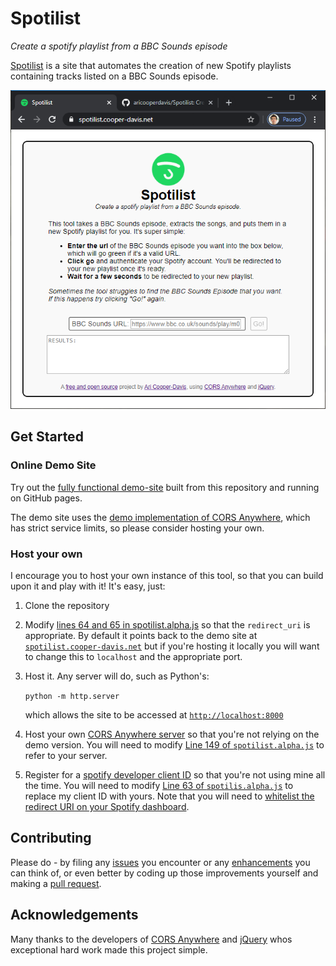# Spotilist
*Create a spotify playlist from a BBC Sounds episode*

[Spotilist](https://aricooperdavis.github.io/Spotilist) is a site that automates the creation of new Spotify playlists containing tracks listed on a BBC Sounds episode.

![Screenshot of the User Interface](resources/screenshot.png)

## Get Started
### Online Demo Site
Try out the [fully functional demo-site](https://aricooperdavis.github.io/Spotilist/) built from this repository and running on GitHub pages.

The demo site uses the [demo implementation of CORS Anywhere](https://github.com/Rob--W/cors-anywhere/#demo-server), which has strict service limits, so please consider hosting your own.

### Host your own
I encourage you to host your own instance of this tool, so that you can build upon it and play with it! It's easy, just:

1. Clone the repository
2. Modify [lines 64 and 65 in spotilist.alpha.js](https://github.com/aricooperdavis/Spotilist/blob/master/spotilist.alpha.js#L64) so that the `redirect_uri` is appropriate. By default it points back to the demo site at [`spotilist.cooper-davis.net`](spotilist.cooper-davis.net) but if you're hosting it locally you will want to change this to `localhost` and the appropriate port.
3. Host it. Any server will do, such as Python's:

    `python -m http.server`

    which allows the site to be accessed at [`http://localhost:8000`](http://localhost:8000)

4. Host your own [CORS Anywhere server](https://github.com/Rob--W/cors-anywhere/) so that you're not relying on the demo version. You will need to modify [Line 149 of `spotilist.alpha.js`](https://github.com/aricooperdavis/Spotilist/blob/master/spotilist.alpha.js#L149) to refer to your server.

5. Register for a [spotify developer client ID](https://developer.spotify.com/dashboard/applications) so that you're not using mine all the time. You will need to modify [Line 63 of `spotilis.alpha.js`](https://github.com/aricooperdavis/Spotilist/blob/master/bbcspotilist.alpha.js#L63) to replace my client ID with yours. Note that you will need to [whitelist the redirect URI on your Spotify dashboard](https://developer.spotify.com/documentation/general/guides/app-settings/).

## Contributing
Please do - by filing any [issues](https://github.com/aricooperdavis/Spotilist/issues) you encounter or any [enhancements](https://github.com/aricooperdavis/Spotilist/labels/enhancement) you can think of, or even better by coding up those improvements yourself and making a [pull request](https://github.com/aricooperdavis/Spotilist/pulls).

## Acknowledgements
Many thanks to the developers of [CORS Anywhere](https://github.com/Rob--W/cors-anywhere/) and [jQuery](https://github.com/jquery/jquery) whos exceptional hard work made this project simple.
